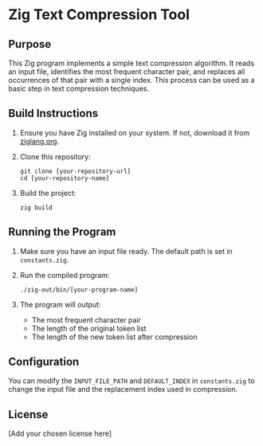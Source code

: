 # Zig Text Compression Tool

## Purpose

This Zig program implements a simple text compression algorithm. It reads an input file, identifies the most frequent character pair, and replaces all occurrences of that pair with a single index. This process can be used as a basic step in text compression techniques.

## Build Instructions

1. Ensure you have Zig installed on your system. If not, download it from [ziglang.org](https://ziglang.org/).

2. Clone this repository:

   ```
   git clone [your-repository-url]
   cd [your-repository-name]
   ```

3. Build the project:
   ```
   zig build
   ```

## Running the Program

1. Make sure you have an input file ready. The default path is set in `constants.zig`.

2. Run the compiled program:

   ```
   ./zig-out/bin/[your-program-name]
   ```

3. The program will output:
   - The most frequent character pair
   - The length of the original token list
   - The length of the new token list after compression

## Configuration

You can modify the `INPUT_FILE_PATH` and `DEFAULT_INDEX` in `constants.zig` to change the input file and the replacement index used in compression.

## License

[Add your chosen license here]
